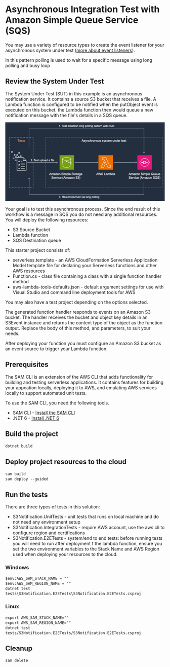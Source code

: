 # Asynchronous Integration Test with Amazon Simple Queue Service (SQS)
You may use a variety of resource types to create the event listener for your asynchronous system under test ([more about event listeners](https://github.com/aws-samples/serverless-test-samples/tree/main/dotnet-test-samples/async-architectures#create-event-listeners-in-test-environments)).

In this pattern polling is used to wait for a specific message using long polling and busy loop  

## Review the System Under Test

The System Under Test (SUT) in this example is an asynchronous notification service. It contains a source S3 bucket that receives a file. A Lambda function is configured to be notified when the putObject event is executed on this bucket. the Lambda function then would queue a new notification message with the file's details in a SQS queue.

![S3 to Lambda to SQS](../img/s3-lambda-sqs.png)

Your goal is to test this asynchronous process. Since the end result of this workflow is a message in SQS you do not need any additional resources.   
You will deploy the following resources:

* S3 Source Bucket
* Lambda function 
* SQS Destination queue

This starter project consists of:
* serverless.template - an AWS CloudFormation Serverless Application Model template file for declaring your Serverless functions and other AWS resources
* Function.cs - class file containing a class with a single function handler method
* aws-lambda-tools-defaults.json - default argument settings for use with Visual Studio and command line deployment tools for AWS

You may also have a test project depending on the options selected.

The generated function handler responds to events on an Amazon S3 bucket. The handler receives the bucket and object key details in an S3Event instance and returns the content type of the object as the function output. Replace the body of this method, and parameters, to suit your needs.

After deploying your function you must configure an Amazon S3 bucket as an event source to trigger your Lambda function.
## Prerequisites
The SAM CLI is an extension of the AWS CLI that adds functionality for building and testing serverless applications. It contains features for building your appcation locally, deploying it to AWS, and emulating AWS services locally to support automated unit tests.

To use the SAM CLI, you need the following tools.

- SAM CLI - [Install the SAM CLI](https://docs.aws.amazon.com/serverless-application-model/latest/developerguide/serverless-sam-cli-install.html)
- .NET 6 - [Install .NET 6](https://dotnet.microsoft.com/en-us/download)

## Build the project

```
dotnet build
```

## Deploy project resources to the cloud

```
sam build
sam deploy --guided
```

## Run the tests
There are three types of tests in this solution:
* S3Notification.UnitTests - unit tests that runs on local machine and do not need any environment setup
* S3Notification.IntegrationTests - require AWS account, use the aws cli to configure region and certifications
* S3Notification.E2ETests - system/end to end tests: before running tests you will need to run after deployment f the lambda function, ensure you set the two environment variables to the Stack Name and AWS Region used when deploying your resources to the cloud.

### Windows
```
$env:AWS_SAM_STACK_NAME = ""
$env:AWS_SAM_REGION_NAME = ""
dotnet test tests\S3Notification.E2ETests\S3Notification.E2ETests.csproj
```

### Linux
```
export AWS_SAM_STACK_NAME=""
export AWS_SAM_REGION_NAME=""
dotnet test tests/S3Notification.E2ETests/S3Notification.E2ETests.csproj
```

## Cleanup
```bash
sam delete
```
